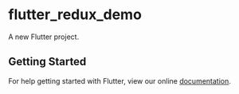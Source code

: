 # flutter_redux_demo

A new Flutter project.

## Getting Started

For help getting started with Flutter, view our online
[documentation](https://flutter.io/).
